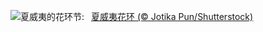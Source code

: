 ![](https://www.bing.com/th?id=OHR.HawaiianLei_ZH-CN7857272499_UHD.jpg&w=1000)夏威夷的花环节:&nbsp;&ensp;[夏威夷花环 (© Jotika Pun/Shutterstock)](https://www.bing.com/th?id=OHR.HawaiianLei_ZH-CN7857272499_UHD.jpg)
<br><br/>
